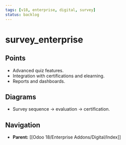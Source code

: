 ```yaml
---
tags: [v18, enterprise, digital, survey]
status: backlog
---
```

# survey_enterprise

## Points
- Advanced quiz features.
- Integration with certifications and elearning.
- Reports and dashboards.

## Diagrams
- Survey sequence -> evaluation -> certification.








## Navigation
- **Parent:** [[Odoo 18/Enterprise Addons/Digital/Index]]
